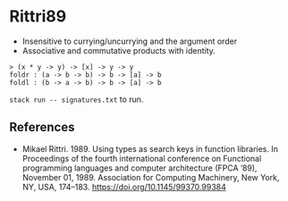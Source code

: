 # Rittri89

- Insensitive to currying/uncurrying and the argument order
- Associative and commutative products with identity.

```text
> (x * y -> y) -> [x] -> y -> y
foldr : (a -> b -> b) -> b -> [a] -> b
foldl : (b -> a -> b) -> b -> [a] -> b
```

`stack run -- signatures.txt` to run.

## References

- Mikael Rittri. 1989. Using types as search keys in function libraries. In Proceedings of the fourth international conference on Functional programming languages and computer architecture (FPCA ’89), November 01, 1989. Association for Computing Machinery, New York, NY, USA, 174–183. https://doi.org/10.1145/99370.99384
